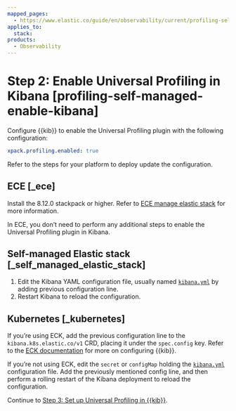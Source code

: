 ```yaml
---
mapped_pages:
  - https://www.elastic.co/guide/en/observability/current/profiling-self-managed-enable-kibana.html
applies_to:
  stack:
products:
  - Observability
---
```


# Step 2: Enable Universal Profiling in Kibana [profiling-self-managed-enable-kibana]

Configure {{kib}} to enable the Universal Profiling plugin with the following configuration:

```yaml
xpack.profiling.enabled: true
```

Refer to the steps for your platform to deploy update the configuration.


## ECE [_ece]

Install the 8.12.0 stackpack or higher. Refer to [ECE manage elastic stack](/deploy-manage/deploy/cloud-enterprise/manage-elastic-stack-versions.md) for more information.

In ECE, you don’t need to perform any additional steps to enable the Universal Profiling plugin in Kibana.


## Self-managed Elastic stack [_self_managed_elastic_stack]

1. Edit the Kibana YAML configuration file, usually named [`kibana.yml`](/deploy-manage/stack-settings.md) by adding previous configuration line.
2. Restart Kibana to reload the configuration.


## Kubernetes [_kubernetes]

If you’re using ECK, add the previous configuration line to the `kibana.k8s.elastic.co/v1` CRD, placing it under the `spec.config` key. Refer to the [ECK documentation](/deploy-manage/deploy/cloud-on-k8s/k8s-kibana-advanced-configuration.md#k8s-kibana-configuration) for more on configuring {{kib}}.

If you’re not using ECK, edit the `secret` or `configMap` holding the [`kibana.yml`](/deploy-manage/stack-settings.md) configuration file. Add the previously mentioned config line, and then perform a rolling restart of the Kibana deployment to reload the configuration.

Continue to [Step 3: Set up Universal Profiling in {{kib}}](step-3-set-up-universal-profiling-in-kibana.md).

